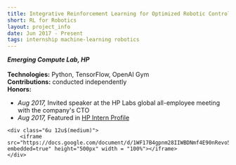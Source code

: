 ```yaml
---
title: Integrative Reinforcement Learning for Optimized Robotic Control
short: RL for Robotics
layout: project_info
date: Jun 2017 - Present
tags: internship machine-learning robotics
---
```


<div class="row 200%">
	<div class="6u 12u$(medium)">
		<div class="box">
			<b><i>Emerging Compute Lab, HP</i></b>
			<br><br>
			<strong>Technologies:</strong> Python, TensorFlow, OpenAI Gym
			<br>
			<strong>Contributions:</strong> conducted independently
			<br>
			<strong>Honors:</strong>
			<ul>
				<li><i>Aug 2017, </i>Invited speaker at the HP Labs global all-employee meeting with the company's CTO</li>
				<li><i>Aug 2017, </i>Featured in <a href="http://newsblog.ext.hp.com/t5/HP-newsroom-blog/Summer-2017-interns-at-HP-Labs-Swetha-Revanur/ba-p/1019">HP Intern Profile</a></li>
			</ul>
		</div>
	</div>

	<div class="6u 12u$(medium)">
		<iframe src="https://docs.google.com/document/d/1WF17B4gpnm28IIWBDNmf4E90nRevo59RZkDbRPXVTwo/pub?embedded=true" height="500px" width = "100%"></iframe>
	</div>
</div>
